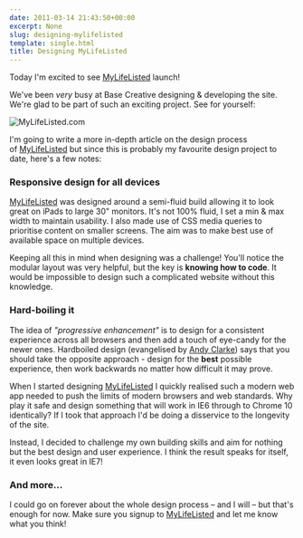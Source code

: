 ```yaml
---
date: 2011-03-14 21:43:50+00:00
excerpt: None
slug: designing-mylifelisted
template: single.html
title: Designing MyLifeListed
---
```


Today I'm excited to see [MyLifeListed](http://www.mylifelisted.com) launch!

We've been _very_ busy at Base Creative designing & developing the site. We're glad to be part of such an exciting project. See for yourself:

![MyLifeListed.com](/images/blog/2011/mylifelisted.png)

I'm going to write a more in-depth article on the design process of [MyLifeListed](http://www.mylifelisted.com) but since this is probably my favourite design project to date, here's a few notes:

### Responsive design for all devices

[MyLifeListed](http://www.mylifelisted.com) was designed around a semi-fluid build allowing it to look great on iPads to large 30" monitors. It's not 100% fluid, I set a min & max width to maintain usability. I also made use of CSS media queries to prioritise content on smaller screens. The aim was to make best use of available space on multiple devices.

Keeping all this in mind when designing was a challenge! You'll notice the modular layout was very helpful, but the key is **knowing how to code**. It would be impossible to design such a complicated website without this knowledge.

### Hard-boiling it

The idea of _"progressive enhancement"_ is to design for a consistent experience across all browsers and then add a touch of eye-candy for the newer ones. Hardboiled design (evangelised by [Andy Clarke](http://hardboiledwebdesign.com/samples/)) says that you should take the opposite approach - design for the **best** possible experience, then work backwards no matter how difficult it may prove.

When I started designing [MyLifeListed](http://www.mylifelisted.com) I quickly realised such a modern web app needed to push the limits of modern browsers and web standards. Why play it safe and design something that will work in IE6 through to Chrome 10 identically? If I took that approach I'd be doing a disservice to the longevity of the site.

Instead, I decided to challenge my own building skills and aim for nothing but the best design and user experience. I think the result speaks for itself, it even looks great in IE7!

### And more...

I could go on forever about the whole design process – and I will – but that's enough for now. Make sure you signup to [MyLifeListed](http://www.mylifelisted.com) and let me know what you think!
